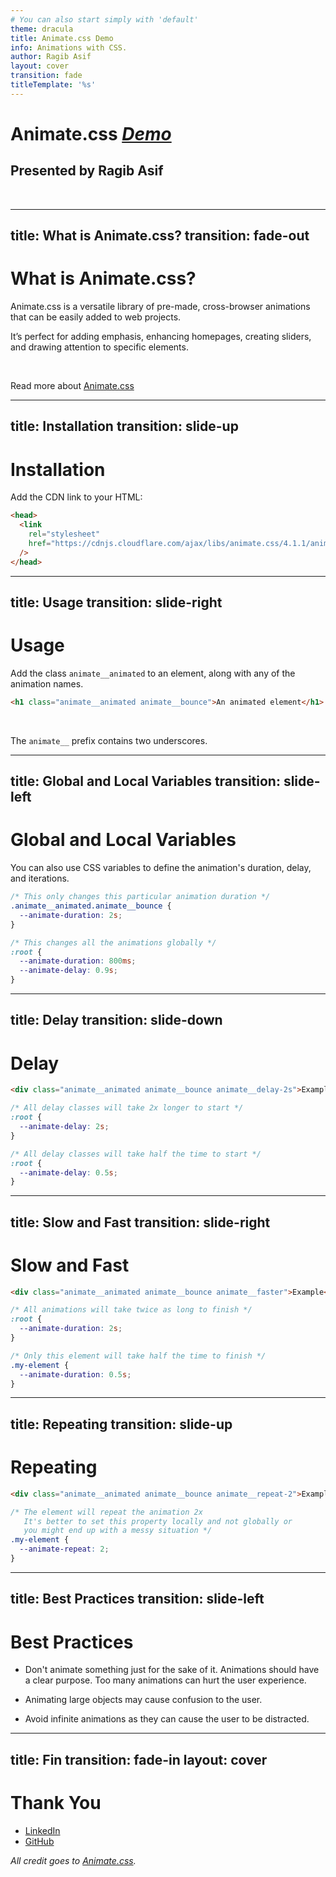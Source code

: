 ```yaml
---
# You can also start simply with 'default'
theme: dracula
title: Animate.css Demo
info: Animations with CSS.
author: Ragib Asif
layout: cover
transition: fade
titleTemplate: '%s'
---
```


# Animate.css _[Demo](https://animatecssdemo.netlify.app/)_

## Presented by **Ragib Asif**

<br>

<Toc></Toc>

<div class="abs-br m-6 flex gap-2">
  <a href="https://linkedin.com/in/ragibasif/" target="_blank" title="LinkedIn" class="text-xl slidev-icon-btn opacity-50 !border-none !hover:text-white">
    <carbon-logo-linkedin />
  </a>
  <a href="https://github.com/ragibasif" target="_blank" alt="GitHub" title="GitHub" class="text-xl slidev-icon-btn opacity-50 !border-none !hover:text-white">
    <carbon-logo-github />
  </a>
</div>



---
title: What is Animate.css?
transition: fade-out
---

# What is Animate.css?



Animate.css is a versatile library of pre-made, cross-browser animations that can be easily added to web projects.

It’s perfect for adding emphasis, enhancing homepages, creating sliders, and drawing attention to specific elements.

<br>

Read more about [Animate.css](https://animate.style/)


---
title: Installation
transition: slide-up
---

# Installation

Add the CDN link to your HTML:

```html
<head>
  <link
    rel="stylesheet"
    href="https://cdnjs.cloudflare.com/ajax/libs/animate.css/4.1.1/animate.min.css"
  />
</head>
```


---
title: Usage
transition: slide-right
---


# Usage

Add the class `animate__animated` to an element, along with any of the animation names.

<div v-click>

```html
<h1 class="animate__animated animate__bounce">An animated element</h1>
```

</div>

<br>

<v-click>

The <span v-mark.red="2"><code>animate__</code> prefix</span>
contains
<span v-mark.circle.orange="4">two underscores.</span>

</v-click>


---
title: Global and Local Variables
transition: slide-left
---

# Global and Local Variables

You can also use CSS variables to define the animation's duration, delay, and iterations.

<v-click>

```css
/* This only changes this particular animation duration */
.animate__animated.animate__bounce {
  --animate-duration: 2s;
}

/* This changes all the animations globally */
:root {
  --animate-duration: 800ms;
  --animate-delay: 0.9s;
}
```

</v-click>

---
title: Delay
transition: slide-down
---

# Delay


```html
<div class="animate__animated animate__bounce animate__delay-2s">Example</div>

```

<v-click>

```css
/* All delay classes will take 2x longer to start */
:root {
  --animate-delay: 2s;
}

/* All delay classes will take half the time to start */
:root {
  --animate-delay: 0.5s;
}
```
</v-click>


---
title: Slow and Fast
transition: slide-right
---

# Slow and Fast


```html
<div class="animate__animated animate__bounce animate__faster">Example</div>
```

<v-click>

```css
/* All animations will take twice as long to finish */
:root {
  --animate-duration: 2s;
}

/* Only this element will take half the time to finish */
.my-element {
  --animate-duration: 0.5s;
}
```

</v-click>


---
title: Repeating
transition: slide-up
---

# Repeating


```html
<div class="animate__animated animate__bounce animate__repeat-2">Example</div>
```

<v-click>

```css
/* The element will repeat the animation 2x
   It's better to set this property locally and not globally or
   you might end up with a messy situation */
.my-element {
  --animate-repeat: 2;
}
```

</v-click>


---
title: Best Practices
transition: slide-left
---

# Best Practices

- Don't animate something just for the sake of it. Animations should have a clear purpose. Too many animations can hurt the user experience.

<v-click>

- Animating large objects may cause confusion to the user.

</v-click>

<v-click>

- Avoid infinite animations as they can cause the user to be distracted.

</v-click>

---
title: Fin
transition: fade-in
layout: cover
---

# Thank You


- [LinkedIn](https://linkedin.com/in/ragibasif/)
- [GitHub](https://github.com/ragibasif)

<v-click>

_All credit goes to [Animate.css](https://animate.style/)._

</v-click>